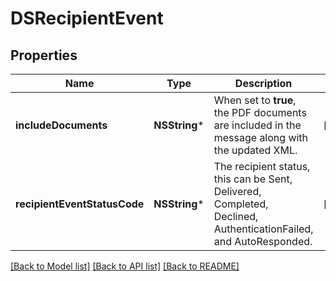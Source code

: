 # DSRecipientEvent

## Properties
Name | Type | Description | Notes
------------ | ------------- | ------------- | -------------
**includeDocuments** | **NSString*** | When set to **true**, the PDF documents are included in the message along with the updated XML.  | [optional] 
**recipientEventStatusCode** | **NSString*** | The recipient status, this can be Sent, Delivered, Completed, Declined, AuthenticationFailed, and AutoResponded. | [optional] 

[[Back to Model list]](../README.md#documentation-for-models) [[Back to API list]](../README.md#documentation-for-api-endpoints) [[Back to README]](../README.md)


